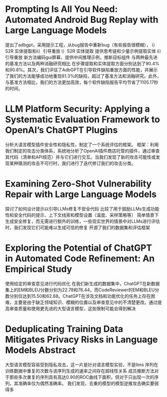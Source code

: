 # Prompting Is All You Need: Automated Android Bug Replay with Large Language Models

提出了adbgpt，采用提示工程，从bug报告中重新bug（有些报告很模糊），
i）S2R 实体提取和ii）引导重放
i）S2R 实体提取 提供思考链和少量示例提取实体
ii）引导重放  新方法编码gui屏幕，提供中间推理示例，推断目标组件
与两种最先进的基准方法以及两种消融研究相比
在步骤提取和实体提取方面分别达到了90.4%和90.8%。其次，我们评估了AdbGPT在引导软件缺陷重放方面的性能，并展示了我们的方法能够成功地重现81.3%的缺陷，超过了基准方法和消融研究。此外，与基准方法相比，我们的方法更加高效，每个软件缺陷报告平均节省了1105.17秒的时间。

# LLM Platform Security: Applying a Systematic Evaluation Framework to OpenAI’s ChatGPT Plugins 

分析大语言模型插件安全性和隐私性，制定了一个系统评估的框架。
框架：利用我们制定的攻击分类体系，系统地分析了OpenAI插件商店托管的插件，通过审查其代码（清单和API规范）并与它们进行交互。当我们发现了新的攻击可能性或发现某种猜测的攻击不可行时，我们进行了迭代修订我们的攻击分类。

# Examining Zero-Shot Vulnerability Repair with Large Language Models

探讨了如何设计提示以引导LLMs修复不安全代码
比较了用于鼓励LLMs生成功能性和安全代码的提示、上下文线索和模型设置（温度、采样策略等）
简单情景下生成安全修复，而无需进行额外的训练，一些现实世界的情景中对LLMs进行评估时，我们发现它们可能难以生成可信的修复
开源了我们的数据集和评估框架

# Exploring the Potential of ChatGPT in Automated Code Refinement: An Empirical Study

使用给定的审查意见进行代码优化
在我们新生成的数据集中，ChatGPT在新数据集上的EM和BLEU分数分别为22.78和76.44，而CodeReviewer的EM和BLEU分数分别仅达到15.50和62.88。ChatGPT在涉及文档和功能优化的任务上存在困难，主要是由于缺乏领域知识、模糊的位置以及审查意见中的不清楚更改。通过提高审查质量和使用更先进的大型语言模型，这些限制可能会得到解决

# Deduplicating Training Data Mitigates Privacy Risks in Language Models Abstract

大型语言模型容易受到隐私攻击，这一片是针对语言模型实验，不是llms
序列在训练数据中重复的次数与该序列生成的速率之间存在超线性关系
成员推断方法对于那些多次重复的序列具有高达0.90的ROC曲线下面积，但对于只出现一次的序列，其准确率仅为偶然准确率。
我们发现，去重的模型的模型逆推攻击确实要弱得多